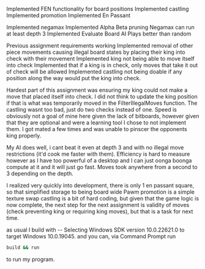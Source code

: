 Implemented FEN functionality for board positions
Implemented castling
Implemented promotion
Implemented En Passant

Implemented negamax
Implemented Alpha Beta pruning
Negamax can run at least depth 3
Implemented Evaluate Board
AI Plays better than random

Previous assignment requirements working
Implemented removal of other piece movements causing illegal board states by placing their king into check with their movement
Implemented king not being able to move itself into check
Implemented that if a king is in check, only moves that take it out of check will be allowed
Implemented castling not being doable if any position along the way would put the king into check.

Hardest part of this assignment was ensuring my king could not make a move that placed itself into check.  I did not think to update the king position if that is what was temporarily moved in the FilterIllegalMoves function.  The castling wasnt too bad, just do two checks instead of one.  Speed is obviously not a goal of mine here given the lack of bitboards, however given that they are optional and were a learning tool I chose to not implement them.  I got mated a few times and was unable to pinscer the opponents king properly.

My AI does well, i cant beat it even at depth 3 and with no illegal move restrictions (it'd cook me faster with them).  Efficiency is hard to measure however as I have too powerful of a desktop and I can just oonga boonga compute at it and it will just go fast.
Moves took anywhere from a second to 3 depending on the depth.

I realized very quickly into development, there is only 1 en passant square, so that simplified storage to being board wide
Pawm promotion is a simple texture swap
castling is a bit of hard coding, but given that the game logic is now complete, the next step for the next assignment is validity of moves (check preventing king or requiring king moves), but that is a task for next time.

as usual I build with
-- Selecting Windows SDK version 10.0.22621.0 to target Windows 10.0.19045.
and you can, via Command Prompt run
```sh
build && run
```
to run my program.

